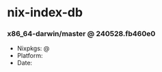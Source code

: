 # nix-index-db
### x86_64-darwin/master @ 240528.fb460e0
- Nixpkgs: @[](https://github.com/NixOS/nixpkgs/commit/fb460e0ba0054cd73258bddb2af9e6e6d111bee6)
- Platform: 
- Date: 
